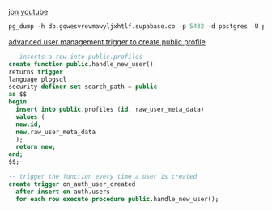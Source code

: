 [jon youtube](https://www.youtube.com/watch?v=N0Wb85m3YMI)
```sql
pg_dump -h db.gqwesvrevmawyljxhtlf.supabase.co -p 5432 -d postgres -U postgres -f dump.sql
```

[advanced user management trigger to create public profile](https://supabase.com/docs/guides/auth/managing-user-data#using-triggers)
```sql
-- inserts a row into public.profiles
create function public.handle_new_user()
returns trigger
language plpgsql
security definer set search_path = public
as $$
begin
  insert into public.profiles (id, raw_user_meta_data)
  values (
  new.id,
  new.raw_user_meta_data
  );
  return new;
end;
$$;

-- trigger the function every time a user is created
create trigger on_auth_user_created
  after insert on auth.users
  for each row execute procedure public.handle_new_user();
```

